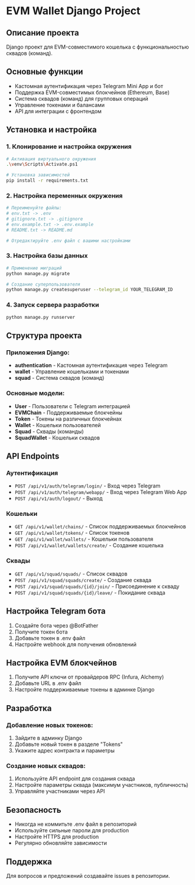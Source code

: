 # EVM Wallet Django Project

## Описание проекта
Django проект для EVM-совместимого кошелька с функциональностью сквадов (команд).

## Основные функции
- Кастомная аутентификация через Telegram Mini App и бот
- Поддержка EVM-совместимых блокчейнов (Ethereum, Base)
- Система сквадов (команд) для групповых операций
- Управление токенами и балансами
- API для интеграции с фронтендом

## Установка и настройка

### 1. Клонирование и настройка окружения
```bash
# Активация виртуального окружения
.\venv\Scripts\Activate.ps1

# Установка зависимостей
pip install -r requirements.txt
```

### 2. Настройка переменных окружения
```bash
# Переименуйте файлы:
# env.txt -> .env
# gitignore.txt -> .gitignore
# env.example.txt -> .env.example
# README.txt -> README.md

# Отредактируйте .env файл с вашими настройками
```

### 3. Настройка базы данных
```bash
# Применение миграций
python manage.py migrate

# Создание суперпользователя
python manage.py createsuperuser --telegram_id YOUR_TELEGRAM_ID
```

### 4. Запуск сервера разработки
```bash
python manage.py runserver
```

## Структура проекта

### Приложения Django:
- **authentication** - Кастомная аутентификация через Telegram
- **wallet** - Управление кошельками и токенами
- **squad** - Система сквадов (команд)

### Основные модели:
- **User** - Пользователи с Telegram интеграцией
- **EVMChain** - Поддерживаемые блокчейны
- **Token** - Токены на различных блокчейнах
- **Wallet** - Кошельки пользователей
- **Squad** - Сквады (команды)
- **SquadWallet** - Кошельки сквадов

## API Endpoints

### Аутентификация
- `POST /api/v1/auth/telegram/login/` - Вход через Telegram
- `POST /api/v1/auth/telegram/webapp/` - Вход через Telegram Web App
- `POST /api/v1/auth/logout/` - Выход

### Кошельки
- `GET /api/v1/wallet/chains/` - Список поддерживаемых блокчейнов
- `GET /api/v1/wallet/tokens/` - Список токенов
- `GET /api/v1/wallet/wallets/` - Кошельки пользователя
- `POST /api/v1/wallet/wallets/create/` - Создание кошелька

### Сквады
- `GET /api/v1/squad/squads/` - Список сквадов
- `POST /api/v1/squad/squads/create/` - Создание сквада
- `POST /api/v1/squad/squads/{id}/join/` - Присоединение к скваду
- `POST /api/v1/squad/squads/{id}/leave/` - Покидание сквада

## Настройка Telegram бота

1. Создайте бота через @BotFather
2. Получите токен бота
3. Добавьте токен в .env файл
4. Настройте webhook для получения обновлений

## Настройка EVM блокчейнов

1. Получите API ключи от провайдеров RPC (Infura, Alchemy)
2. Добавьте URL в .env файл
3. Настройте поддерживаемые токены в админке Django

## Разработка

### Добавление новых токенов:
1. Зайдите в админку Django
2. Добавьте новый токен в разделе "Tokens"
3. Укажите адрес контракта и параметры

### Создание новых сквадов:
1. Используйте API endpoint для создания сквада
2. Настройте параметры сквада (максимум участников, публичность)
3. Управляйте участниками через API

## Безопасность

- Никогда не коммитьте .env файл в репозиторий
- Используйте сильные пароли для production
- Настройте HTTPS для production
- Регулярно обновляйте зависимости

## Поддержка

Для вопросов и предложений создавайте issues в репозитории.
